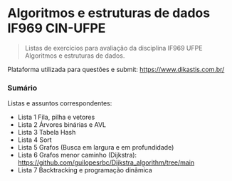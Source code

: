 # Algoritmos e estruturas de dados IF969 CIN-UFPE

> Listas de exercícios para avaliação da disciplina IF969 UFPE Algoritmos e estruturas de dados.

Plataforma utilizada para questões e submit: https://www.dikastis.com.br/

### Sumário 

Listas e assuntos correspondentes:

- Lista 1 Fila, pilha e vetores
- Lista 2 Árvores binárias e AVL	
- Lista 3 Tabela Hash
- Lista 4 Sort
- Lista 5 Grafos (Busca em largura e em profundidade)
- Lista 6 Grafos menor caminho (Dijkstra): https://github.com/guilopesrbc/Dijkstra_algorithm/tree/main
- Lista 7 Backtracking e programação dinâmica
